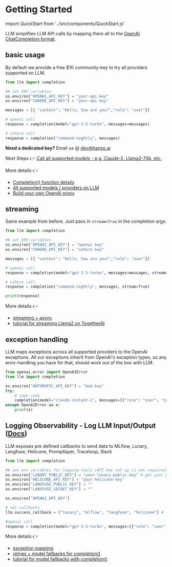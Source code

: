# Getting Started

import QuickStart from '../src/components/QuickStart.js'

LLM simplifies LLM API calls by mapping them all to the [OpenAI ChatCompletion format](https://platform.openai.com/docs/api-reference/chat).

## basic usage

By default we provide a free $10 community-key to try all providers supported on LLM.

```python
from llm import completion

## set ENV variables
os.environ["OPENAI_API_KEY"] = "your-api-key"
os.environ["COHERE_API_KEY"] = "your-api-key"

messages = [{ "content": "Hello, how are you?","role": "user"}]

# openai call
response = completion(model="gpt-3.5-turbo", messages=messages)

# cohere call
response = completion("command-nightly", messages)
```

**Need a dedicated key?**
Email us @ dev@hanzo.ai

Next Steps 👉 [Call all supported models - e.g. Claude-2, Llama2-70b, etc.](./proxy_api.md#supported-models)

More details 👉

- [Completion() function details](./completion/)
- [All supported models / providers on LLM](./providers/)
- [Build your own OpenAI proxy](https://github.com/hanzoai/llm-proxy/tree/main)

## streaming

Same example from before. Just pass in `stream=True` in the completion args.

```python
from llm import completion

## set ENV variables
os.environ["OPENAI_API_KEY"] = "openai key"
os.environ["COHERE_API_KEY"] = "cohere key"

messages = [{ "content": "Hello, how are you?","role": "user"}]

# openai call
response = completion(model="gpt-3.5-turbo", messages=messages, stream=True)

# cohere call
response = completion("command-nightly", messages, stream=True)

print(response)
```

More details 👉

- [streaming + async](./completion/stream.md)
- [tutorial for streaming Llama2 on TogetherAI](./tutorials/TogetherAI_llm.md)

## exception handling

LLM maps exceptions across all supported providers to the OpenAI exceptions. All our exceptions inherit from OpenAI's exception types, so any error-handling you have for that, should work out of the box with LLM.

```python
from openai.error import OpenAIError
from llm import completion

os.environ["ANTHROPIC_API_KEY"] = "bad-key"
try:
    # some code
    completion(model="claude-instant-1", messages=[{"role": "user", "content": "Hey, how's it going?"}])
except OpenAIError as e:
    print(e)
```

## Logging Observability - Log LLM Input/Output ([Docs](https://docs.llm.ai/docs/observability/callbacks))

LLM exposes pre defined callbacks to send data to MLflow, Lunary, Langfuse, Helicone, Promptlayer, Traceloop, Slack

```python
from llm import completion

## set env variables for logging tools (API key set up is not required when using MLflow)
os.environ["LUNARY_PUBLIC_KEY"] = "your-lunary-public-key" # get your public key at https://app.lunary.ai/settings
os.environ["HELICONE_API_KEY"] = "your-helicone-key"
os.environ["LANGFUSE_PUBLIC_KEY"] = ""
os.environ["LANGFUSE_SECRET_KEY"] = ""

os.environ["OPENAI_API_KEY"]

# set callbacks
llm.success_callback = ["lunary", "mlflow", "langfuse", "helicone"] # log input/output to MLflow, langfuse, lunary, helicone

#openai call
response = completion(model="gpt-3.5-turbo", messages=[{"role": "user", "content": "Hi 👋 - i'm openai"}])
```

More details 👉

- [exception mapping](./exception_mapping.md)
- [retries + model fallbacks for completion()](./completion/reliable_completions.md)
- [tutorial for model fallbacks with completion()](./tutorials/fallbacks.md)
